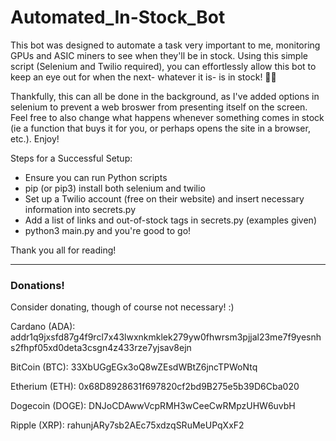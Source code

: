 # Automated_In-Stock_Bot
This bot was designed to automate a task very important to me, monitoring GPUs and ASIC miners to see when they'll be in stock.  Using this simple script (Selenium and Twilio required), you can effortlessly allow this bot to keep an eye out for when the next- whatever it is- is in stock!  🤙🏼

Thankfully, this can all be done in the background, as I've added options in selenium to prevent a web broswer from presenting itself on the screen.  Feel free to also change what happens whenever something comes in stock (ie a function that buys it for you, or perhaps opens the site in a browser, etc.).  Enjoy!

Steps for a Successful Setup:
- Ensure you can run Python scripts
- pip (or pip3) install both selenium and twilio
- Set up a Twilio account (free on their website) and insert necessary information into secrets.py
- Add a list of links and out-of-stock tags in secrets.py (examples given)
- python3 main.py and you're good to go!

Thank you all for reading!

---

### Donations!
Consider donating, though of course not necessary!  :)

Cardano (ADA):
addr1q9jxsfd87g4f9rcl7x43lwxnkmklek279yw0fhwrsm3pjjal23me7f9yesnhs2fhpf05xd0deta3csgn4z433rze7yjsav8ejn


BitCoin (BTC): 
33XbUGgEGx3oQ8wZEsdWBtZ6jncTPWoNtq


Etherium (ETH): 
0x68D8928631f697820cf2bd9B275e5b39D6Cba020


Dogecoin (DOGE):
DNJoCDAwwVcpRMH3wCeeCwRMpzUHW6uvbH


Ripple (XRP):
rahunjARy7sb2AEc75xdzqSRuMeUPqXxF2

